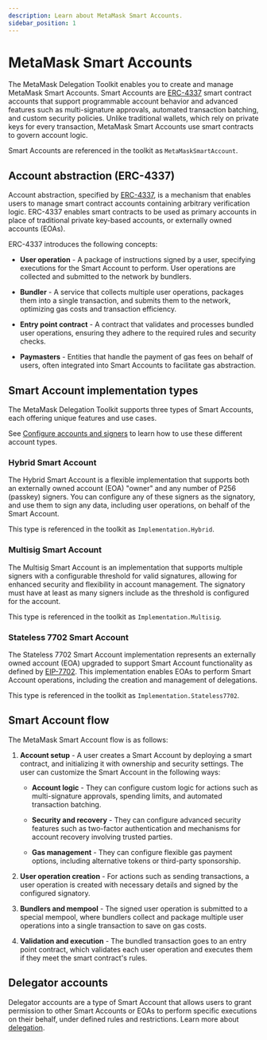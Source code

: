 ```yaml
---
description: Learn about MetaMask Smart Accounts.
sidebar_position: 1
---
```


# MetaMask Smart Accounts

The MetaMask Delegation Toolkit enables you to create and manage MetaMask Smart Accounts.
Smart Accounts are [ERC-4337](https://eips.ethereum.org/EIPS/eip-4337) smart contract accounts
that support programmable account behavior and advanced features such as multi-signature approvals,
automated transaction batching, and custom security policies.
Unlike traditional wallets, which rely on private keys for every transaction, MetaMask Smart Accounts use smart contracts to govern account logic.

Smart Accounts are referenced in the toolkit as `MetaMaskSmartAccount`.

## Account abstraction (ERC-4337)

Account abstraction, specified by [ERC-4337](https://eips.ethereum.org/EIPS/eip-4337), is a
mechanism that enables users to manage smart contract accounts containing arbitrary verification logic.
ERC-4337 enables smart contracts to be used as primary accounts in place of traditional private key-based
accounts, or externally owned accounts (EOAs).

ERC-4337 introduces the following concepts:

- **User operation** - A package of instructions signed by a user, specifying executions for
  the Smart Account to perform.
  User operations are collected and submitted to the network by bundlers.

- **Bundler** - A service that collects multiple user operations, packages them into a single transaction,
  and submits them to the network, optimizing gas costs and transaction efficiency.

- **Entry point contract** - A contract that validates and processes bundled user operations, ensuring they
  adhere to the required rules and security checks.

- **Paymasters** - Entities that handle the payment of gas fees on behalf of users, often integrated
  into Smart Accounts to facilitate gas abstraction.

## Smart Account implementation types

The MetaMask Delegation Toolkit supports three types of Smart Accounts, each offering unique features and use cases.

See [Configure accounts and signers](../how-to/create-smart-account/configure-accounts-signers.md) to learn how to use these different account types.

### Hybrid Smart Account

The Hybrid Smart Account is a flexible implementation that supports both an externally owned account (EOA) "owner" and any number of P256 (passkey) signers.
You can configure any of these signers as the signatory, and use them to sign any data, including user operations, on behalf of the Smart Account.

This type is referenced in the toolkit as `Implementation.Hybrid`.

### Multisig Smart Account

The Multisig Smart Account is an implementation that supports multiple signers with a configurable threshold for valid signatures, allowing for enhanced security and flexibility in account management.
The signatory must have at least as many signers include as the threshold is configured for the account.

This type is referenced in the toolkit as `Implementation.Multisig`.

### Stateless 7702 Smart Account

The Stateless 7702 Smart Account implementation represents an externally owned account (EOA) upgraded to
support Smart Account functionality as defined by [EIP-7702](https://eips.ethereum.org/EIPS/eip-7702). This implementation enables EOAs to perform Smart Account operations, including the creation and management of delegations.

This type is referenced in the toolkit as `Implementation.Stateless7702`.

## Smart Account flow

The MetaMask Smart Account flow is as follows:

1. **Account setup** - A user creates a Smart Account by deploying a smart contract, and initializing it with
   ownership and security settings.
   The user can customize the Smart Account in the following ways:

    - **Account logic** - They can configure custom logic for actions such as multi-signature
      approvals, spending limits, and automated transaction batching.

    - **Security and recovery** - They can configure advanced security features such as two-factor
      authentication and mechanisms for account recovery involving trusted parties.

    - **Gas management** - They can configure flexible gas payment options, including alternative
      tokens or third-party sponsorship.

2. **User operation creation** - For actions such as sending transactions, a user operation is created with
   necessary details and signed by the configured signatory.

3. **Bundlers and mempool** - The signed user operation is submitted to a special mempool, where bundlers
   collect and package multiple user operations into a single transaction to save on gas costs.

4. **Validation and execution** - The bundled transaction goes to an entry point contract, which
   validates each user operation and executes them if they meet the smart contract's rules.

## Delegator accounts

Delegator accounts are a type of Smart Account that allows users to grant permission to other Smart Accounts or EOAs
to perform specific executions on their behalf, under defined rules and restrictions.
Learn more about [delegation](delegation.md).
